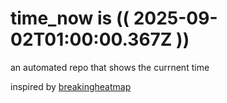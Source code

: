 # time_now is (( 2025-09-02T01:00:00.367Z ))

an automated repo that shows the currnent time

inspired by [breakingheatmap](https://github.com/breakingheatmap/breakingheatmap)